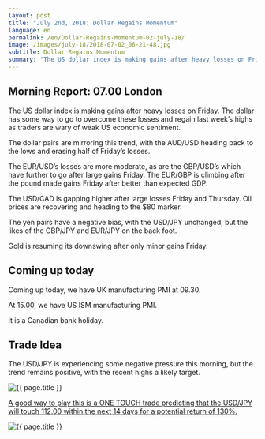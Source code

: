 ```yaml
---
layout: post
title: "July 2nd, 2018: Dollar Regains Momentum"
language: en
permalink: /en/Dollar-Regains-Momentum-02-july-18/
image: /images/july-18/2018-07-02_06-21-48.jpg
subtitle: Dollar Regains Momentum
summary: "The US dollar index is making gains after heavy losses on Friday. The dollar has some way to go to overcome these losses and regain last week’s highs as traders are wary of weak US economic sentiment"
---
```

## Morning Report: 07.00 London

The US dollar index is making gains after heavy losses on Friday. The dollar has some way to go to overcome these losses and regain last week’s highs as traders are wary of weak US economic sentiment. 

The dollar pairs are mirroring this trend, with the AUD/USD heading back to the lows and erasing half of Friday’s losses.

The EUR/USD’s losses are more moderate, as are the GBP/USD’s which have further to go after large gains Friday. The EUR/GBP is climbing after the pound made gains Friday after better than expected GDP. 

The USD/CAD is gapping higher after large losses Friday and Thursday. Oil prices are recovering and heading to the $80 marker. 

The yen pairs have a negative bias, with the USD/JPY unchanged, but the likes of the GBP/JPY and EUR/JPY on the back foot. 

Gold is resuming its downswing after only minor gains Friday. 

## Coming up today

Coming up today, we have UK manufacturing PMI at 09.30. 

At 15.00, we have US ISM manufacturing PMI. 

It is a Canadian bank holiday. 

## Trade Idea

The USD/JPY is experiencing some negative pressure this morning, but the trend remains positive, with the recent highs a likely target.

<img class="post-image" src="{{ site.url }}/images/july-18/2018-07-02_06-21-48.jpg" alt="{{ page.title }}" title="{{ page.title }}">

<a href="%LINK%%?currency=GBP&market=forex&underlying=frxUSDJPY&formname=touchnotouch&duration_amount=14&duration_units=d&amount=10&amount_type=stake&expiry_type=duration&barrier=112" target="_blank" rel="noopener noreferrer nofollow">A good way to play this is a ONE TOUCH trade predicting that the USD/JPY will touch 112.00 within the next 14 days for a potential return of 130%.</a>

<img class="post-image" src="{{ site.url }}/images/july-18/2018-07-02_06-22-25.jpg" alt="{{ page.title }}" title="{{ page.title }}">
